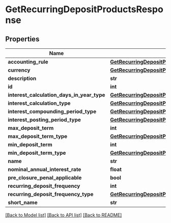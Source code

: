 # GetRecurringDepositProductsResponse

## Properties
Name | Type | Description | Notes
------------ | ------------- | ------------- | -------------
**accounting_rule** | [**GetRecurringDepositProductsAccountingRule**](GetRecurringDepositProductsAccountingRule.md) |  | [optional] 
**currency** | [**GetRecurringDepositProductsCurrency**](GetRecurringDepositProductsCurrency.md) |  | [optional] 
**description** | **str** |  | [optional] 
**id** | **int** |  | [optional] 
**interest_calculation_days_in_year_type** | [**GetRecurringDepositProductsInterestCalculationDaysInYearType**](GetRecurringDepositProductsInterestCalculationDaysInYearType.md) |  | [optional] 
**interest_calculation_type** | [**GetRecurringDepositProductsInterestCalculationType**](GetRecurringDepositProductsInterestCalculationType.md) |  | [optional] 
**interest_compounding_period_type** | [**GetRecurringDepositProductsInterestCompoundingPeriodType**](GetRecurringDepositProductsInterestCompoundingPeriodType.md) |  | [optional] 
**interest_posting_period_type** | [**GetRecurringDepositProductsInterestPostingPeriodType**](GetRecurringDepositProductsInterestPostingPeriodType.md) |  | [optional] 
**max_deposit_term** | **int** |  | [optional] 
**max_deposit_term_type** | [**GetRecurringDepositProductsMaxDepositTermType**](GetRecurringDepositProductsMaxDepositTermType.md) |  | [optional] 
**min_deposit_term** | **int** |  | [optional] 
**min_deposit_term_type** | [**GetRecurringDepositProductsMinDepositTermType**](GetRecurringDepositProductsMinDepositTermType.md) |  | [optional] 
**name** | **str** |  | [optional] 
**nominal_annual_interest_rate** | **float** |  | [optional] 
**pre_closure_penal_applicable** | **bool** |  | [optional] 
**recurring_deposit_frequency** | **int** |  | [optional] 
**recurring_deposit_frequency_type** | [**GetRecurringDepositProductsRecurringDepositFrequencyType**](GetRecurringDepositProductsRecurringDepositFrequencyType.md) |  | [optional] 
**short_name** | **str** |  | [optional] 

[[Back to Model list]](../README.md#documentation-for-models) [[Back to API list]](../README.md#documentation-for-api-endpoints) [[Back to README]](../README.md)

